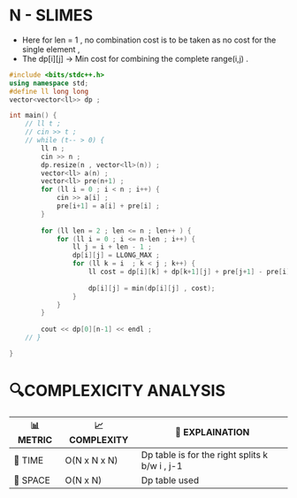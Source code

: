 # N - SLIMES

- Here for len = 1 , no combination cost is to be taken as no cost for the single element ,
- The dp[i][j] -> Min cost for combining the complete range(i,j) .

```cpp
#include <bits/stdc++.h>
using namespace std;
#define ll long long
vector<vector<ll>> dp ;

int main() {
    // ll t ;
    // cin >> t ;
    // while (t-- > 0) {
        ll n ;
        cin >> n ;
        dp.resize(n , vector<ll>(n)) ;
        vector<ll> a(n) ;
        vector<ll> pre(n+1) ;
        for (ll i = 0 ; i < n ; i++) {
            cin >> a[i] ;
            pre[i+1] = a[i] + pre[i] ;
        }
        
        for (ll len = 2 ; len <= n ; len++ ) {
            for (ll i = 0 ; i <= n-len ; i++) {
                ll j = i + len - 1 ;
                dp[i][j] = LLONG_MAX ;
                for (ll k = i  ; k < j ; k++) {
                    ll cost = dp[i][k] + dp[k+1][j] + pre[j+1] - pre[i] ;
                    
                    dp[i][j] = min(dp[i][j] , cost);
                }
            }
        }
      
        cout << dp[0][n-1] << endl ;
    // }

}

```


# 🔍COMPLEXICITY ANALYSIS

| 📊 METRIC | 📈 COMPLEXITY	  |  🧩 EXPLAINATION |
|-----------|-------------|------------|
| 🧭 TIME  |     O(N x N x N)   |  Dp table is for the right splits k b/w i , j-1   |
| 🧠 SPACE |   O(N x N)         |   Dp table used          |

